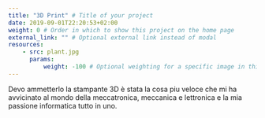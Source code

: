 ```yaml
---
title: "3D Print" # Title of your project
date: 2019-09-01T22:20:53+02:00
weight: 0 # Order in which to show this project on the home page
external_link: "" # Optional external link instead of modal
resources:
    - src: plant.jpg
      params:
          weight: -100 # Optional weighting for a specific image in this project folder
---
```


Devo ammetterlo la stampante 3D è stata la cosa piu veloce che mi ha avvicinato al mondo della meccatronica, meccanica e lettronica e la mia passione informatica tutto in uno.